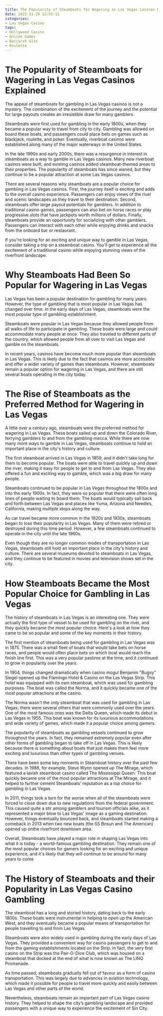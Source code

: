 ```yaml
---
title: The Popularity of Steamboats for Wagering in Las Vegas Casinos Explained
date: 2022-11-29 12:55:11
categories:
- Las Vegas Casino
tags:
- Hollywood Casino
- Online Games
- Baccarat Site
- Roulette
---
```



#  The Popularity of Steamboats for Wagering in Las Vegas Casinos Explained

The appeal of steamboats for gambling in Las Vegas casinos is not a mystery. The combination of the excitement of the journey and the potential for large payouts creates an irresistible draw for many gamblers.

Steamboats were first used for gambling in the early 1800s, when they became a popular way to travel from city to city. Gambling was allowed on board these boats, and passengers could place bets on games such as blackjack, roulette, and poker. Eventually, riverboat casinos were established along many of the major waterways in the United States.

In the late 1990s and early 2000s, there was a resurgence in interest in steamboats as a way to gamble in Las Vegas casinos. Many new riverboat casinos were built, and existing casinos added steamboat-themed areas to their properties. The popularity of steamboats has since waned, but they continue to be a popular attraction at some Las Vegas casinos.

There are several reasons why steamboats are a popular choice for gambling in Las Vegas casinos. First, the journey itself is exciting and adds to the overall casino experience. Passengers can enjoy views of the river and scenic landscapes as they travel to their destination. Second, steamboats offer large payout potentials for gamblers. In addition to traditional casino games, passengers can also bet on horse races or play progressive slots that have jackpots worth millions of dollars. Finally, steamboats provide an opportunity for socializing with other gamblers. Passengers can interact with each other while enjoying drinks and snacks from the onboard bar or restaurant.

If you're looking for an exciting and unique way to gamble in Las Vegas, consider taking a trip on a steamboat casino. You'll get to experience all the excitement of a traditional casino while enjoying stunning views of the riverfront landscape.

#  Why Steamboats Had Been So Popular for Wagering in Las Vegas 

Las Vegas has been a popular destination for gambling for many years. However, the type of gambling that is most popular in Las Vegas has changed over time. In the early days of Las Vegas, steamboats were the most popular type of gambling establishment.

Steamboats were popular in Las Vegas because they allowed people from all walks of life to participate in gambling. These boats were large and could accommodate many people at once. They also traveled to different parts of the country, which allowed people from all over to visit Las Vegas and gamble on the steamboats.

In recent years, casinos have become much more popular than steamboats in Las Vegas. This is likely due to the fact that casinos are more accessible and offer a wider variety of games than steamboats. However, steamboats remain a popular option for wagering in Las Vegas, and there are still several boats operating in the city today.

#  The Rise of Steamboats as the Preferred Method for Wagering in Las Vegas 

A little over a century ago, steamboats were the preferred method for wagering in Las Vegas. These boats sailed up and down the Colorado River, ferrying gamblers to and from the gambling mecca. While there are now many more ways to gamble in Las Vegas, steamboats continue to hold an important place in the city's history and culture.

The first steamboat arrived in Las Vegas in 1859, and it didn't take long for them to become popular. The boats were able to travel quickly up and down the river, making it easy for people to get to and from Las Vegas. They also offered a fun and exciting way to gamble, which was a big draw for many people.

Steamboats continued to be popular in Las Vegas throughout the 1800s and into the early 1900s. In fact, they were so popular that there were often long lines of people waiting to board them. The boats would typically sail back and forth between Las Vegas and places like Yuma, Arizona and Needles, California, making multiple stops along the way.

As car travel became more common in the 1920s and 1930s, steamboats began to lose their popularity in Las Vegas. Many of them were retired or destroyed during this time period. However, a few steamboats continued to operate in the city until the late 1960s.

Even though they are no longer common modes of transportation in Las Vegas, steamboats still hold an important place in the city's history and culture. There are several museums devoted to steamboats in Las Vegas, and they continue to be featured in movies and television shows set in the city.

#  How Steamboats Became the Most Popular Choice for Gambling in Las Vegas 

The history of steamboats in Las Vegas is an interesting one. They were actually the first type of vessel to be used for gambling on the river, and they quickly became the most popular choice. Here's a look at how they came to be so popular and some of the key moments in their history.

The first mention of steamboats being used for gambling in Las Vegas was in 1875. There was a small fleet of boats that would take bets on horse races, and people would often place bets on which boat would reach the finish line first. This was a very popular pastime at the time, and it continued to grow in popularity over the years.

In 1904, things changed dramatically when casino mogul Benjamin "Bugsy" Siegel opened up the Flamingo Hotel & Casino on the Las Vegas Strip. This hotel was equipped with its own steamboat, which was used for gambling purposes. The boat was called the Norma, and it quickly became one of the most popular attractions at the casino.

The Norma wasn't the only steamboat that was used for gambling in Las Vegas; there were several others that were commonly used over the years. One of the most famous ones was the Delta Queen, which made its debut in Las Vegas in 1955. This boat was known for its luxurious accommodations and wide variety of games, which made it a popular choice among gamers.

The popularity of steamboats as gambling vessels continued to grow throughout the years. In fact, they remained extremely popular even after other forms of gambling began to take off in Las Vegas. This is likely because there is something about boats that just makes them feel more exciting and luxurious than other types of gambling venues.

There have been some key moments in Steamboat history over the past few decades. In 1988, for example, Steve Wynn opened up The Mirage, which featured a lavish steamboat casino called The Mississippi Queen. This boat quickly became one of the most popular attractions at The Mirage, and it helped to further cement Steamboats' reputation as a top choice for gambling in Las Vegas.

In 2011, things took a turn for the worse when all of the steamboats were forced to close down due to new regulations from the federal government. This caused quite a stir among gamblers and tourism officials alike, as it represented a major blow to Las Vegas' image as a gaming destination. However, things eventually bounced back, and steamboats started making a comeback in 2013 when two new boats (the SS Bosun and The American) opened up onthe riverfront downtown area.

Overall, Steamboats have played a major role in shaping Las Vegas into what it is today - a world-famous gambling destination. They remain one of the most popular choices for gamers looking for an exciting and unique experience, and it's likely that they will continue to be around for many years to come

#  The History of Steamboats and their Popularity in Las Vegas Casino Gambling

The steamboat has a long and storied history, dating back to the early 1800s. These boats were instrumental in helping to open up the American West, and they eventually became a popular means of transportation for people travelling to and from Las Vegas.

Steamboats were also widely used in gambling during the early days of Las Vegas. They provided a convenient way for casino passengers to get to and from the gaming establishments located on the Strip. In fact, the very first casino on the Strip was the Pair-O-Dice Club, which was housed on a steamboat that docked at the end of what is now known as The LINQ Promenade.

As time passed, steamboats gradually fell out of favour as a form of casino transportation. This was largely due to advances in aviation technology, which made it possible for people to travel more quickly and easily between Las Vegas and other parts of the world.

Nevertheless, steamboats remain an important part of Las Vegas casino history. They helped to shape the city’s gambling landscape and provided passengers with a unique way to experience the excitement of Sin City.